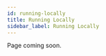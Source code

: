 ```yaml
---
id: running-locally
title: Running Locally
sidebar_label: Running Locally
---
```


Page coming soon.